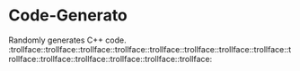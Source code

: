 # Code-Generato
Randomly generates C++ code.
:trollface::trollface::trollface::trollface::trollface::trollface::trollface::trollface::trollface::trollface::trollface::trollface::trollface::trollface:
